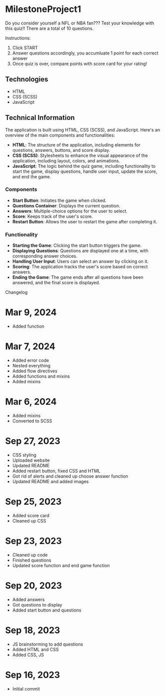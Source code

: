 # MilestoneProject1  
Do you consider yourself a NFL or NBA fan??? Test your knowledge with this quiz!!
There are a total of 10 questions.  


Instructions:  
1. Click START
2. Answer questions accordingly, you accumluate 1 point for each correct answer 
3. Once quiz is over, compare points with score card for your rating!


## Technologies
- HTML
- CSS (SCSS)
- JavaScript

## Technical Information
The application is built using HTML, CSS (SCSS), and JavaScript. Here's an overview of the main components and functionalities:

- **HTML**: The structure of the application, including elements for questions, answers, buttons, and score display.
- **CSS (SCSS)**: Stylesheets to enhance the visual appearance of the application, including layout, colors, and animations.
- **JavaScript**: The logic behind the quiz game, including functionality to start the game, display questions, handle user input, update the score, and end the game.

### Components
- **Start Button**: Initiates the game when clicked.
- **Questions Container**: Displays the current question.
- **Answers**: Multiple-choice options for the user to select.
- **Score**: Keeps track of the user's score.
- **Restart Button**: Allows the user to restart the game after completing it.

### Functionality
- **Starting the Game**: Clicking the start button triggers the game.
- **Displaying Questions**: Questions are displayed one at a time, with corresponding answer choices.
- **Handling User Input**: Users can select an answer by clicking on it.
- **Scoring**: The application tracks the user's score based on correct answers.
- **Ending the Game**: The game ends after all questions have been answered, and the final score is displayed.



Changelog
# Mar 9, 2024
* Added function
# Mar 7, 2024
* Added error code
* Nested everything
* Added flow directives
* Added functions and mixins
* Added mixins
# Mar 6, 2024
* Added mixins
* Converted to SCSS
# Sep 27, 2023
* CSS styling
* Uploaded website
* Updated README
* Added restart button, fixed CSS and HTML
* Got rid of alerts and cleaned up choose answer function
* Updated README and added images
# Sep 25, 2023
* Added score card
* Cleaned up CSS
# Sep 23, 2023
* Cleaned up code
* Finished questions
* Updated score function and end game function
# Sep 20, 2023
* Added answers
* Got questions to display 
* Added start button and questions
# Sep 18, 2023
* JS brainstorming to add questions
* Added HTML and CSS
* Added CSS, JS
# Sep 16, 2023
* Initial commit